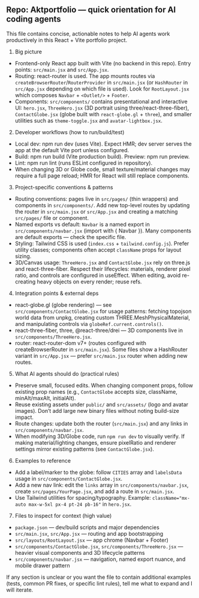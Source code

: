 ## Repo: Aktportfolio — quick orientation for AI coding agents

This file contains concise, actionable notes to help AI agents work productively in this React + Vite portfolio project.

1) Big picture
- Frontend-only React app built with Vite (no backend in this repo). Entry points: `src/main.jsx` and `src/App.jsx`.
- Routing: react-router is used. The app mounts routes via `createBrowserRouter`/`RouterProvider` in `src/main.jsx` (or `HashRouter` in `src/App.jsx` depending on which file is used). Look for `RootLayout.jsx` which composes `Navbar` + `<Outlet/>` + `Footer`.
- Components: `src/components/` contains presentational and interactive UI: `hero.jsx`, `ThreeHero.jsx` (3D portrait using three/react-three-fiber), `ContactGlobe.jsx` (globe built with `react-globe.gl` + `three`), and smaller utilities such as `theme-toggle.jsx` and `avatar-lightbox.jsx`.

2) Developer workflows (how to run/build/test)
- Local dev: npm run dev (uses Vite). Expect HMR; dev server serves the app at the default Vite port unless configured.
- Build: npm run build (Vite production build). Preview: npm run preview.
- Lint: npm run lint (runs ESLint configured in repository).
- When changing 3D or Globe code, small texture/material changes may require a full page reload; HMR for React will still replace components.

3) Project-specific conventions & patterns
- Routing conventions: pages live in `src/pages/` (thin wrappers) and components in `src/components/`. Add new top-level routes by updating the router in `src/main.jsx` or `src/App.jsx` and creating a matching `src/pages/` file or component.
- Named exports vs default: `Navbar` is a named export in `src/components/navbar.jsx` (import with { Navbar }). Many components are default exports — check the specific file.
- Styling: Tailwind CSS is used (`index.css` + `tailwind.config.js`). Prefer utility classes; components often accept `className` props for layout sizing.
- 3D/Canvas usage: `ThreeHero.jsx` and `ContactGlobe.jsx` rely on three.js and react-three-fiber. Respect their lifecycles: materials, renderer pixel ratio, and controls are configured in useEffect. When editing, avoid re-creating heavy objects on every render; reuse refs.

4) Integration points & external deps
- react-globe.gl (globe rendering) — see `src/components/ContactGlobe.jsx` for usage patterns: fetching topojson world data from unpkg, creating custom THREE.MeshPhysicalMaterial, and manipulating controls via `globeRef.current.controls()`.
- react-three-fiber, three, @react-three/drei — 3D components live in `src/components/ThreeHero.jsx`.
- router: react-router-dom v7+ (routes configured with createBrowserRouter in `src/main.jsx`). Some files show a HashRouter variant in `src/App.jsx` — prefer `src/main.jsx` router when adding new routes.

5) What AI agents should do (practical rules)
- Preserve small, focused edits. When changing component props, follow existing prop names (e.g., `ContactGlobe` accepts size, className, minAlt/maxAlt, initialAlt).
- Reuse existing assets under `public/` and `src/assets/` (logo and avatar images). Don’t add large new binary files without noting build-size impact.
- Route changes: update both the router (`src/main.jsx`) and any links in `src/components/navbar.jsx`.
- When modifying 3D/Globe code, run `npm run dev` to visually verify. If making material/lighting changes, ensure pixelRatio and renderer settings mirror existing patterns (see `ContactGlobe.jsx`).

6) Examples to reference
- Add a label/marker to the globe: follow `CITIES` array and `labelsData` usage in `src/components/ContactGlobe.jsx`.
- Add a new nav link: edit the `links` array in `src/components/navbar.jsx`, create `src/pages/YourPage.jsx`, and add a route in `src/main.jsx`.
- Use Tailwind utilities for spacing/typography. Example: `className="mx-auto max-w-5xl px-4 pt-24 pb-16"` in `hero.jsx`.

7) Files to inspect for context (high value)
- `package.json` — dev/build scripts and major dependencies
- `src/main.jsx`, `src/App.jsx` — routing and app bootstrapping
- `src/layouts/RootLayout.jsx` — app chrome (Navbar + Footer)
- `src/components/ContactGlobe.jsx`, `src/components/ThreeHero.jsx` — heavier visual components and 3D lifecycle patterns
- `src/components/navbar.jsx` — navigation, named export nuance, and mobile drawer pattern

If any section is unclear or you want the file to contain additional examples (tests, common PR fixes, or specific lint rules), tell me what to expand and I will iterate.
